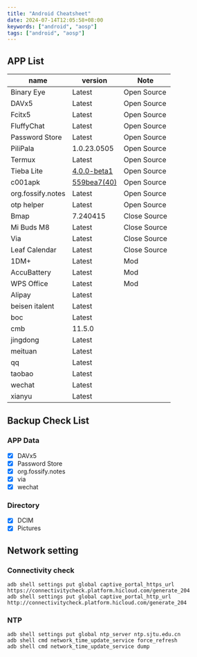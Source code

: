 ```yaml
---
title: "Android Cheatsheet"
date: 2024-07-14T12:05:58+08:00
keywords: ["android", "aosp"]
tags: ["android", "aosp"]
---
```


## APP List

| name              | version                                 | Note         |
| ----------------- | --------------------------------------- | ------------ |
| Binary Eye        | Latest                                  | Open Source  |
| DAVx5             | Latest                                  | Open Source  |
| Fcitx5            | Latest                                  | Open Source  |
| FluffyChat        | Latest                                  | Open Source  |
| Password Store    | Latest                                  | Open Source  |
| PiliPala          | 1.0.23.0505                             | Open Source  |
| Termux            | Latest                                  | Open Source  |
| Tieba Lite        | [4.0.0-beta1](https://t.me/tblite/97)   | Open Source  |
| c001apk           | [559bea7(40)](https://t.me/c001apk/183) | Open Source  |
| org.fossify.notes | Latest                                  | Open Source  |
| otp helper        | Latest                                  | Open Source  |
| Bmap              | 7.240415                                | Close Source |
| Mi Buds M8        | Latest                                  | Close Source |
| Via               | Latest                                  | Close Source |
| Leaf Calendar     | Latest                                  | Close Source |
| 1DM+              | Latest                                  | Mod          |
| AccuBattery       | Latest                                  | Mod          |
| WPS Office        | Latest                                  | Mod          |
| Alipay            | Latest                                  |              |
| beisen italent    | Latest                                  |              |
| boc               | Latest                                  |              |
| cmb               | 11.5.0                                  |              |
| jingdong          | Latest                                  |              |
| meituan           | Latest                                  |              |
| qq                | Latest                                  |              |
| taobao            | Latest                                  |              |
| wechat            | Latest                                  |              |
| xianyu            | Latest                                  |              |

## Backup Check List

### APP Data

- [x] DAVx5
- [x] Password Store
- [x] org.fossify.notes
- [x] via
- [x] wechat

### Directory

- [x] DCIM
- [x] Pictures

## Network setting

### Connectivity check

```shell
adb shell settings put global captive_portal_https_url https://connectivitycheck.platform.hicloud.com/generate_204
adb shell settings put global captive_portal_http_url http://connectivitycheck.platform.hicloud.com/generate_204
```

### NTP

```shell
adb shell settings put global ntp_server ntp.sjtu.edu.cn
adb shell cmd network_time_update_service force_refresh
adb shell cmd network_time_update_service dump
```
